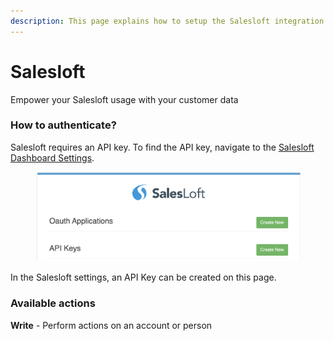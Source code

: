 ```yaml
---
description: This page explains how to setup the Salesloft integration on Cargo.
---
```


# Salesloft

Empower your Salesloft usage with your customer data



### How to authenticate?

Salesloft requires an API key. To find the API key, navigate to the [Salesloft Dashboard Settings](https://accounts.salesloft.com/oauth/applications).

<figure><img src="../../.gitbook/assets/destination-salesloft-1 (1).png" alt=""><figcaption></figcaption></figure>

In the Salesloft settings, an API Key can be created on this page.



### Available actions

**Write** - Perform actions on an account or person

